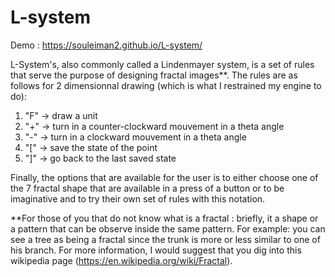 # L-system
Demo : https://souleiman2.github.io/L-system/

L-System's, also commonly called a Lindenmayer system, is a set of rules that serve the purpose of designing fractal images**. The rules are as follows for 2 dimensionnal drawing (which is what I restrained my engine to do):

 1) "F" -> draw a unit <br> 
 2) "+" -> turn in a counter-clockward mouvement in a theta angle<br> 
 3) "-" -> turn in a clockward mouvement in a theta angle<br> 
 3) "[" -> save the state of the point<br> 
 4) "]" -> go back to the last saved state<br> 

Finally, the options that are available for the user is to either choose one of the 7 fractal shape that are available in a press of a button or to be imaginative and to try their own set of rules with this notation.



**For those of you that do not know what is a fractal : briefly, it a shape or a pattern that can be observe inside the same pattern.
For example: you can see a tree as being a fractal since the trunk is more or less similar to one of his branch. For more information, I would suggest that you dig into this wikipedia page (<a href="https://en.wikipedia.org/wiki/Fractal">https://en.wikipedia.org/wiki/Fractal</a>).
